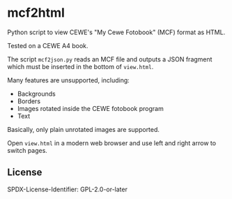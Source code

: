 mcf2html
========

Python script to view CEWE's "My Cewe Fotobook" (MCF) format as HTML.

Tested on a CEWE A4 book.

The script `mcf2json.py` reads an MCF file and outputs a JSON fragment
which must be inserted in the bottom of `view.html`.

Many features are unsupported, including:

* Backgrounds
* Borders
* Images rotated inside the CEWE fotobook program
* Text

Basically, only plain unrotated images are supported.

Open `view.html` in a modern web browser and use left and right arrow
to switch pages.

License
-------

SPDX-License-Identifier: GPL-2.0-or-later
